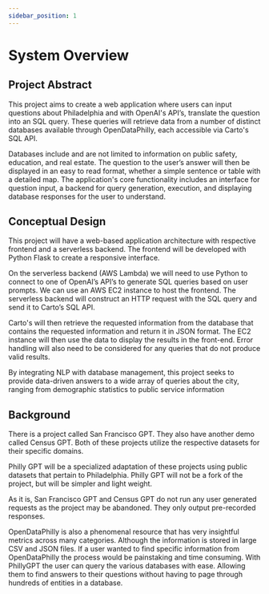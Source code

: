 ```yaml
---
sidebar_position: 1
---
```


# System Overview

## Project Abstract
This project aims to create a web application where users can input questions about Philadelphia and with OpenAI's API’s, translate the question into an SQL query. These queries will retrieve data from a number of distinct databases available through OpenDataPhilly, each accessible via Carto's SQL API. 

Databases include and are not limited to information on public safety, education, and real estate. The question to the user’s answer will then be displayed in an easy to read format, whether a simple sentence or table with a detailed map. The application's core functionality includes an interface for question input, a backend for query generation, execution, and displaying database responses for the user to understand. 

## Conceptual Design
This project will have a web-based application architecture with respective frontend and a serverless backend. The frontend will be developed with Python Flask to create a responsive interface. 

On the serverless backend (AWS Lambda) we will need to use Python to connect to one of OpenAI’s API’s to generate SQL queries based on user prompts. We can use an AWS EC2 instance to host the frontend. The serverless backend will construct an HTTP request with the SQL query and send it to Carto’s SQL API. 

Carto's will then retrieve the requested information from the database that contains the requested information and return it in JSON format. The EC2 instance will then use the data to display the results in the front-end. Error handling will also need to be considered for any queries that do not produce valid results. 

By integrating NLP with database management, this project seeks to provide data-driven answers to a wide array of queries about the city, ranging from demographic statistics to public service information


## Background
There is a project called San Francisco GPT. They also have another demo called Census GPT. Both of these projects utilize the respective datasets for their specific domains. 

Philly GPT will be a specialized adaptation of these projects using public datasets that pertain to Philadelphia. Philly GPT will not be a fork of the project, but will be simpler and light weight. 

As it is, San Francisco GPT and Census GPT do not run any user generated requests as the project may be abandoned. They only output pre-recorded responses.

OpenDataPhilly is also a phenomenal resource that has very insightful metrics across many categories. Although the information is stored in large CSV and JSON files. If a user wanted to find specific information from OpenDataPhilly the process would be painstaking and time consuming. With PhillyGPT the user can query the various databases with ease. Allowing them to find answers to their questions without having to page through hundreds of entities in a database.
